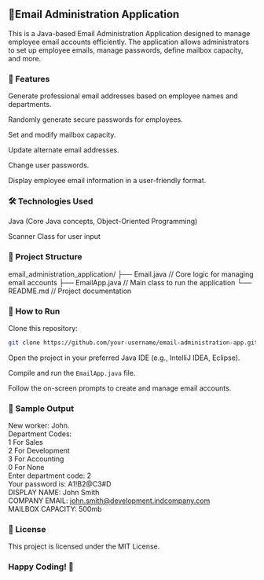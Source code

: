 ## 📧Email Administration Application

This is a Java-based Email Administration Application designed to manage employee email accounts efficiently. The application allows administrators to set up employee emails, manage passwords, define mailbox capacity, and more.

### 🚀 Features

Generate professional email addresses based on employee names and departments.

Randomly generate secure passwords for employees.

Set and modify mailbox capacity.

Update alternate email addresses.

Change user passwords.

Display employee email information in a user-friendly format.

### 🛠️ Technologies Used

Java (Core Java concepts, Object-Oriented Programming)

Scanner Class for user input

### 📂 Project Structure

email_administration_application/
├── Email.java     // Core logic for managing email accounts
├── EmailApp.java  // Main class to run the application
└── README.md      // Project documentation

### 📑 How to Run

Clone this repository:
```bash
git clone https://github.com/your-username/email-administration-app.git
```

Open the project in your preferred Java IDE (e.g., IntelliJ IDEA, Eclipse).

Compile and run the `EmailApp.java` file.

Follow the on-screen prompts to create and manage email accounts.

### 📝 Sample Output

New worker: John.\
Department Codes:\
1 For Sales\
2 For Development\
3 For Accounting\
0 For None\
Enter department code: 2\
Your password is: A1!B2@C3#D\
DISPLAY NAME: John Smith\
COMPANY EMAIL: john.smith@development.indcompany.com\
MAILBOX CAPACITY: 500mb

### 📄 License

This project is licensed under the MIT License.

### Happy Coding! 🚀
